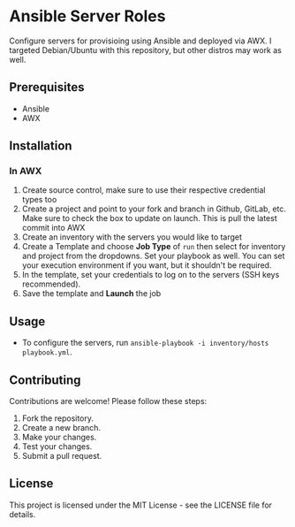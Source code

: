 # Ansible Server Roles
Configure servers for provisioing using Ansible and deployed via AWX. I targeted Debian/Ubuntu with this repository, but other distros may work as well. 

## Prerequisites

- Ansible
- AWX

## Installation

### In AWX
1. Create source control, make sure to use their respective credential types too
2. Create a project and point to your fork and branch in Github, GitLab, etc. Make sure to check the box to update on launch. This is pull the latest commit into AWX
3. Create an inventory with the servers you would like to target
4. Create a Template and choose **Job Type** of `run` then select for inventory and project from the dropdowns. Set your playbook as well. You can set your execution environment if you want, but it shouldn't be required. 
5. In the template, set your credentials to log on to the servers (SSH keys recommended).
6. Save the template and **Launch** the job

## Usage

- To configure the servers, run `ansible-playbook -i inventory/hosts playbook.yml`.

## Contributing

Contributions are welcome! Please follow these steps:

1. Fork the repository.
2. Create a new branch.
3. Make your changes.
4. Test your changes.
5. Submit a pull request.

## License

This project is licensed under the MIT License - see the LICENSE file for details.
